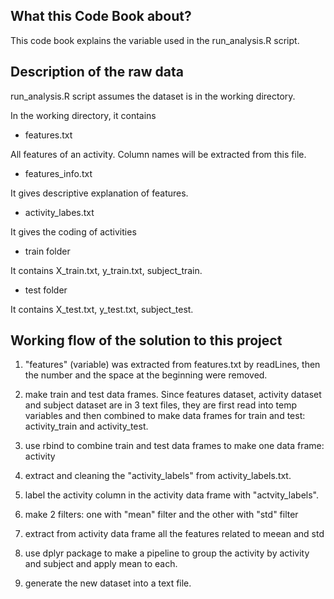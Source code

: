 ## What this Code Book about?

This code book explains the variable used in the run_analysis.R script.

## Description of the raw data

run_analysis.R script assumes the dataset is in the working directory. 

In the working directory, it contains 

- features.txt

All features of an activity. Column names will be extracted from this file.

- features_info.txt

It gives descriptive explanation of features.

- activity_labes.txt

It gives the coding of activities

- train folder 

It contains X_train.txt, y_train.txt, subject_train.

- test folder 

It contains X_test.txt, y_test.txt, subject_test.

## Working flow of the solution to this project

1. "features" (variable) was extracted from features.txt by readLines, then the number and the space at the beginning were removed.

2. make train and test data frames. Since features dataset, activity dataset and subject dataset are in 3 text files, they are first read into temp variables and then combined to make data frames for train and test: activity_train and activity_test.

3. use rbind to combine train and test data frames to make one data frame: activity

4. extract and cleaning the "activity_labels" from activity_labels.txt.

5. label the activity column in the activity data frame with "actvity_labels".

6. make 2 filters: one with "mean" filter and the other with "std" filter

7. extract from activity data frame all the features related to meean and std

8. use dplyr package to make a pipeline to group the activity by activity and subject and apply mean to each.

9. generate the new dataset into a text file.
